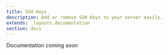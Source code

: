 ```yaml
---
title: SSH Keys
description: Add or remove SSH Keys to your server easily.
extends: _layouts.documentation
section: docs
---
```


Documentation coming soon

